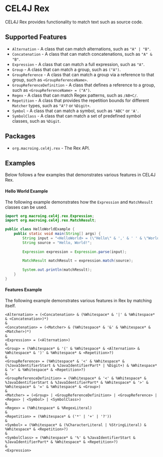 CEL4J Rex
=========
CEL4J Rex provides functionality to match text such as source code.

Supported Features
------------------
* `Alternation` - A class that can match alternations, such as `"A" | "B"`.
* `Concatenation` - A class that can match concatenations, such as `"A" & "B"`.
* `Expression` - A class that can match a full expression, such as `"A"`.
* `Group` - A class that can match a group, such as `("A")`.
* `GroupReference` - A class that can match a group via a reference to that group, such as `<GroupReferenceName>`.
* `GroupReferenceDefinition` - A class that defines a reference to a group, such as `<GroupReferenceName> = ("A")`.
* `Regex` - A class that can match Regex patterns, such as `/AB+C/`.
* `Repetition` - A class that provides the repetition bounds for different `Matcher` types, such as `"A"?` or `%Digit+`.
* `Symbol` - A class that can match a symbol, such as `"ABC"` or `'A'`.
* `SymbolClass` - A class that can match a set of predefined symbol classes, such as `%Digit`.

Packages
--------
* `org.macroing.cel4j.rex` - The Rex API.

Examples
--------
Below follows a few examples that demonstrates various features in CEL4J Rex.

#### Hello World Example
The following example demonstrates how the `Expression` and `MatchResult` classes can be used.

```java
import org.macroing.cel4j.rex.Expression;
import org.macroing.cel4j.rex.MatchResult;

public class HelloWorldExample {
    public static void main(String[] args) {
        String input = "<HelloWorld> = (\"Hello\" & ',' & ' ' & \"World\" & '!') & <HelloWorld>";
        String source = "Hello, World!";
        
        Expression expression = Expression.parse(input);
        
        MatchResult matchResult = expression.match(source);
        
        System.out.println(matchResult);
    }
}
```

#### Features Example
The following example demonstrates various features in Rex by matching itself.

```
<Alternation> = (<Concatenation> & (%Whitespace* & '|' & %Whitespace* & <Concatenation>)*)
&
<Concatenation> = (<Matcher> & (%Whitespace* & '&' & %Whitespace* & <Matcher>)*)
&
<Expression> = (<Alternation>)
&
<Group> = (%Whitespace* & '(' & %Whitespace* & <Alternation> & %Whitespace* & ')' & %Whitespace* & <Repetition>?)
&
<GroupReference> = (%Whitespace* & '<' & %Whitespace* & (%JavaIdentifierStart & %JavaIdentifierPart* | %Digit+) & %Whitespace* & '>' & %Whitespace* & <Repetition>?)
&
<GroupReferenceDefinition> = (%Whitespace* & '<' & %Whitespace* & %JavaIdentifierStart & %JavaIdentifierPart* & %Whitespace* & '>' & %Whitespace* & '=' & %Whitespace* & <Group>)
&
<Matcher> = (<Group> | <GroupReferenceDefinition> | <GroupReference> | <Regex> | <Symbol> | <SymbolClass>)
&
<Regex> = (%Whitespace* & %RegexLiteral)
&
<Repetition> = (%Whitespace* & ('*' | '+' | '?'))
&
<Symbol> = (%Whitespace* & (%CharacterLiteral | %StringLiteral) & %Whitespace* & <Repetition>?)
&
<SymbolClass> = (%Whitespace* & '%' & %JavaIdentifierStart & %JavaIdentifierPart* & %Whitespace* & <Repetition>?)
&
<Expression>
```